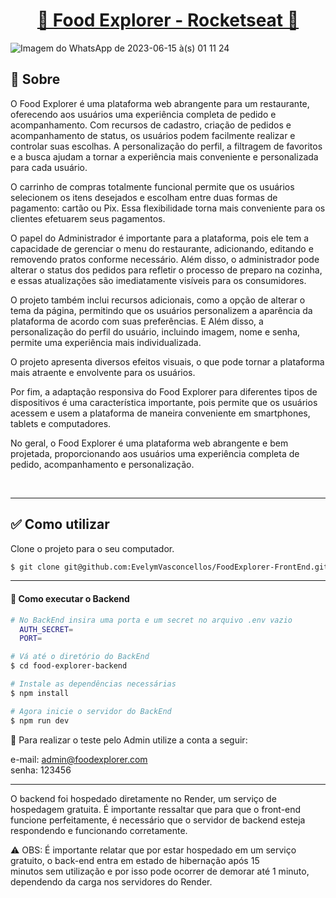 <p align="center">
  <h1 align="center"><a href="https://food-explorer-vasc-333.netlify.app/">🍴 Food Explorer - Rocketseat 🍴</a></h1>
</p>

![Imagem do WhatsApp de 2023-06-15 à(s) 01 11 24](https://github.com/EvelymVasconcellos/FoodExplorer-FrontEnd/assets/65794544/d1edf45e-230c-469f-bf2d-b0e43b7bb895)



## 📝 Sobre

O Food Explorer é uma plataforma web abrangente para um restaurante, oferecendo aos usuários uma experiência completa de pedido e acompanhamento. Com recursos de cadastro, criação de pedidos e acompanhamento de status, os usuários podem facilmente realizar e controlar suas escolhas. A personalização do perfil, a filtragem de favoritos e a busca ajudam a tornar a experiência mais conveniente e personalizada para cada usuário.

O carrinho de compras totalmente funcional permite que os usuários selecionem os itens desejados e escolham entre duas formas de pagamento: cartão ou Pix. 
Essa flexibilidade torna mais conveniente para os clientes efetuarem seus pagamentos.

O papel do Administrador é importante para a plataforma, pois ele tem a capacidade de gerenciar o menu do restaurante, adicionando, editando e removendo pratos conforme necessário. Além disso, o administrador pode alterar o status dos pedidos para refletir o processo de preparo na cozinha, e essas atualizações são imediatamente visíveis para os consumidores.

O projeto também inclui recursos adicionais, como a opção de alterar o tema da página, permitindo que os usuários personalizem a aparência da plataforma de acordo com suas preferências. E Além disso, a personalização do perfil do usuário, incluindo imagem, nome e senha, permite uma experiência mais individualizada.

O projeto apresenta diversos efeitos visuais, o que pode tornar a plataforma mais atraente e envolvente para os usuários.

Por fim, a adaptação responsiva do Food Explorer para diferentes tipos de dispositivos é uma característica importante, pois permite que os usuários acessem e usem a plataforma de maneira conveniente em smartphones, tablets e computadores.

No geral, o Food Explorer é uma plataforma web abrangente e bem projetada, proporcionando aos usuários uma experiência completa de pedido, acompanhamento e personalização.</p>
</br>

___

## ✅ Como utilizar

Clone o projeto para o seu computador.

```bash
$ git clone git@github.com:EvelymVasconcellos/FoodExplorer-FrontEnd.git
```
___ 

#### 👾 Como executar o Backend
```bash
# No BackEnd insira uma porta e um secret no arquivo .env vazio
  AUTH_SECRET=
  PORT=

# Vá até o diretório do BackEnd
$ cd food-explorer-backend

# Instale as dependências necessárias
$ npm install

# Agora inicie o servidor do BackEnd
$ npm run dev
```

🔑 Para realizar o teste pelo Admin utilize a conta a seguir: </br>

e-mail: admin@foodexplorer.com </br>
senha: 123456

___

O backend foi hospedado diretamente no Render, um serviço de hospedagem gratuita. 
É importante ressaltar que para que o front-end funcione perfeitamente, é necessário que o servidor de backend esteja respondendo e funcionando corretamente.

⚠ OBS: É importante relatar que por estar hospedado em um serviço gratuito, o back-end entra em estado de hibernação após 15 minutos sem utilização e por isso pode ocorrer de demorar até 1 minuto, dependendo da carga nos servidores do Render.
